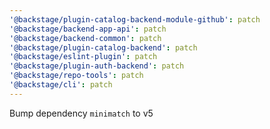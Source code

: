 ```yaml
---
'@backstage/plugin-catalog-backend-module-github': patch
'@backstage/backend-app-api': patch
'@backstage/backend-common': patch
'@backstage/plugin-catalog-backend': patch
'@backstage/eslint-plugin': patch
'@backstage/plugin-auth-backend': patch
'@backstage/repo-tools': patch
'@backstage/cli': patch
---
```


Bump dependency `minimatch` to v5
